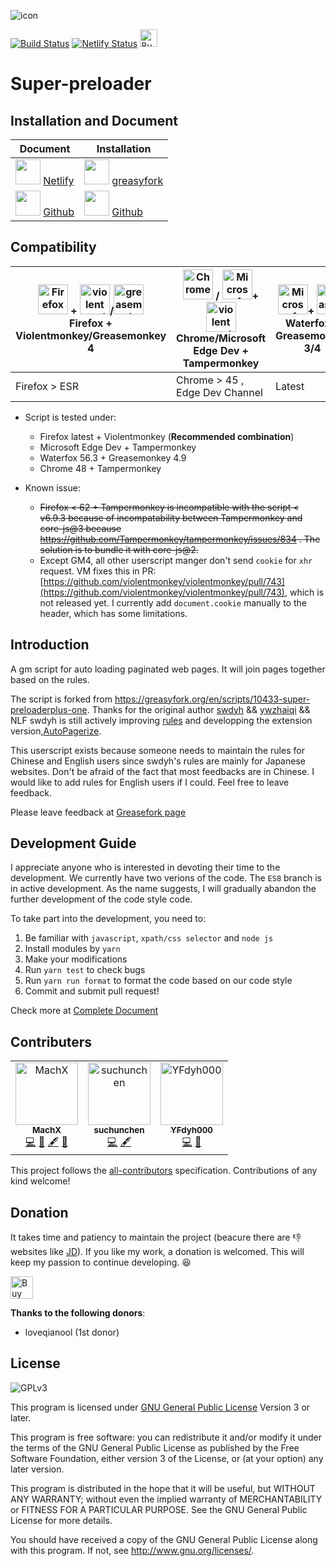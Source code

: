 ![icon](https://machsix.github.io/Super-preloader/logo.png)

[![Build Status](https://travis-ci.org/machsix/Super-preloader.svg?branch=master)](https://travis-ci.org/machsix/Super-preloader) [![Netlify Status](https://api.netlify.com/api/v1/badges/9c4dac1a-823b-4bb7-9760-57895931fc16/deploy-status)](https://app.netlify.com/sites/super-preloader/deploys) <a href='https://ko-fi.com/X8X6UEPM' target='_blank'><img height='36' style='border:0px;height:28px;' src='https://az743702.vo.msecnd.net/cdn/kofi5.png?v=2' border='0' alt='Buy Me a Coffee' /></a>

# Super-preloader

## Installation and Document

| Document                                                                                                                                                                                             | Installation                                                                                                                                                                                                                                                                                      |
| ---------------------------------------------------------------------------------------------------------------------------------------------------------------------------------------------------- | ------------------------------------------------------------------------------------------------------------------------------------------------------------------------------------------------------------------------------------------------------------------------------------------------- |
| <img height="40" width="40" onclick="window.open(https://super-preloader.netlify.com/)" src="https://simpleicons.org/icons/netlify.svg" /> [Netlify](https://super-preloader.netlify.com/)           | <img height="40" width="40" onclick="window.open(https://super-preloader.netlify.com/)" src="https://greasyfork.org/assets/blacklogo96-e0c2c76180916332b7516ad47e1e206b42d131d36ff4afe98da3b1ba61fd5d6c.png" /> [greasyfork](https://greasyfork.org/en/scripts/33522-super-preloaderplus-one-new) |
| <img height="40" width="40" onclick="window.open(https://machsix.github.io/Super-preloader/)" src="https://simpleicons.org/icons/github.svg" /> [Github](https://machsix.github.io/Super-preloader/) | <img height="40" width="40" onclick="window.open(https://machsix.github.io/Super-preloader/)" src="https://simpleicons.org/icons/github.svg" /> [Github](https://machsix.github.io/Super-preloader/Super_preloaderPlus_one_New.user.js)                                                           |

## Compatibility

| [<img src="https://raw.githubusercontent.com/alrra/browser-logos/master/src/firefox/firefox_48x48.png" alt="Firefox" width="48px" height="48px" />](http://godban.github.io/browsers-support-badges/) + [<img src="https://github.com/violentmonkey.png" height="48px" alt="violentmonkey"/>](https://github.com/violentmonkey)/[<img src="https://github.com/greasemonkey.png" height="48px" alt="greasemonkey"/>](https://github.com/Greasemonkey) <br>Firefox + Violentmonkey/Greasemonkey 4 | [<img src="https://raw.githubusercontent.com/alrra/browser-logos/master/src/chrome/chrome_48x48.png" alt="Chrome" width="48px" height="48px" />](http://godban.github.io/browsers-support-badges/) / [<img src="https://edgetipscdn.microsoft.com/insider-site/images/logo-dev.f87ac296.png" alt="Microsoft Edge Dev" width="48px" height="48px" />](http://godban.github.io/browsers-support-badges/)+ [<img src="https://github.com/Tampermonkey.png" height="48px" alt="violentmonkey"/>](https://github.com/Tampermonkey) <br>Chrome/Microsoft Edge Dev + Tampermonkey | [<img src="https://upload.wikimedia.org/wikipedia/commons/4/43/Waterfox_Logo_%28redesigned_2015%29.png" alt="Microsoft Edge Dev" width="48px" height="48px" />](http://godban.github.io/browsers-support-badges/)+ [<img src="https://github.com/greasemonkey.png" height="48px" alt="greasemonkey"/>](https://github.com/Greasemonkey) <br>Waterfox + Greasemonkey 3/4 |
| ----------------------------------------------------------------------------------------------------------------------------------------------------------------------------------------------------------------------------------------------------------------------------------------------------------------------------------------------------------------------------------------------------------------------------------------------------------------------------------------------- | -------------------------------------------------------------------------------------------------------------------------------------------------------------------------------------------------------------------------------------------------------------------------------------------------------------------------------------------------------------------------------------------------------------------------------------------------------------------------------------------------------------------------------------------------------------------------- | ----------------------------------------------------------------------------------------------------------------------------------------------------------------------------------------------------------------------------------------------------------------------------------------------------------------------------------------------------------------------- |
| Firefox > ESR                                                                                                                                                                                                                                                                                                                                                                                                                                                                                   | Chrome > 45 , Edge Dev Channel                                                                                                                                                                                                                                                                                                                                                                                                                                                                                                                                             | Latest                                                                                                                                                                                                                                                                                                                                                                  |

- Script is tested under:

  - Firefox latest + Violentmonkey (**Recommended combination**)
  - Microsoft Edge Dev + Tampermonkey
  - Waterfox 56.3 + Greasemonkey 4.9
  - Chrome 48 + Tampermonkey

- Known issue:
  - ~~Firefox < 62 + Tampermonkey is incompatible with the script < v6.9.3 because of incompatability between Tampermonkey and core-js@3 because https://github.com/Tampermonkey/tampermonkey/issues/834 . The solution is to bundle it with core-js@2.~~
  - Except GM4, all other userscript manger don't send `cookie` for `xhr` request. VM fixes this in PR: [https://github.com/violentmonkey/violentmonkey/pull/743](https://github.com/violentmonkey/violentmonkey/pull/743), which is not released yet. I currently add `document.cookie` manually to the header, which has some limitations.

## Introduction

A gm script for auto loading paginated web pages. It will join pages together based on the rules.

The script is forked from https://greasyfork.org/en/scripts/10433-super-preloaderplus-one.
Thanks for the original author [swdyh](https://github.com/swdyh) && [ywzhaiqi](https://github.com/ywzhaiqi/userscript/tree/master/scripts/Super_preloaderPlus) && NLF
swdyh is still actively improving [rules](http://wedata.net/databases/AutoPagerize/items) and developping the extension version,[AutoPagerize](https://addons.mozilla.org/en-US/firefox/addon/autopagerize/).

This userscript exists because someone needs to maintain the rules for Chinese and English users since swdyh's rules are mainly for Japanese websites. Don't be afraid of the fact that most feedbacks are in Chinese. I would like to add rules for English users if I could. Feel free to leave feedback.

Please leave feedback at [Greasefork page](https://greasyfork.org/en/scripts/33522-super-preloaderplus-one-new)

## Development Guide

I appreciate anyone who is interested in devoting their time to the development. We currently have two verions of the code. The `ES8` branch is in active development. As the name suggests, I will gradually abandon the further development of the code style code.

To take part into the development, you need to:

1. Be familiar with `javascript`, `xpath/css selector` and `node js`
2. Install modules by `yarn`
3. Make your modifications
4. Run `yarn test` to check bugs
5. Run `yarn run format` to format the code based on our code style
6. Commit and submit pull request!

Check more at [Complete Document](https://machsix.github.io/Super-preloader/)

## Contributers

<!-- ALL-CONTRIBUTORS-LIST:START - Do not remove or modify this section -->
<!-- prettier-ignore -->
<table><tr><td align="center"><a href="https://github.com/machsix"><img src="https://avatars0.githubusercontent.com/u/28209092?v=4" width="100px;" alt="MachX"/><br /><sub><b>MachX</b></sub></a><br /><a href="https://github.com/machsix/Super-preloader/commits?author=machsix" title="Code">💻</a> <a href="#design-machsix" title="Design">🎨</a> <a href="#content-machsix" title="Content">🖋</a> <a href="#review-machsix" title="Reviewed Pull Requests">👀</a></td><td align="center"><a href="https://github.com/suchunchen"><img src="https://avatars3.githubusercontent.com/u/17309819?v=4" width="100px;" alt="suchunchen"/><br /><sub><b>suchunchen</b></sub></a><br /><a href="https://github.com/machsix/Super-preloader/commits?author=suchunchen" title="Code">💻</a> <a href="#content-suchunchen" title="Content">🖋</a></td><td align="center"><a href="http://wiki.mozilla.org/User:YFdyh000"><img src="https://avatars0.githubusercontent.com/u/1769875?v=4" width="100px;" alt="YFdyh000"/><br /><sub><b>YFdyh000</b></sub></a><br /><a href="https://github.com/machsix/Super-preloader/commits?author=yfdyh000" title="Code">💻</a> <a href="#design-yfdyh000" title="Design">🎨</a></td></tr></table>

<!-- ALL-CONTRIBUTORS-LIST:END -->

This project follows the [all-contributors](https://github.com/all-contributors/all-contributors) specification. Contributions of any kind welcome!

## Donation

It takes time and patiency to maintain the project (beacure there are :thumbsdown: websites like [JD](https://jd.com)). If you like my work, a donation is welcomed. This will keep my passion to continue developing. :satisfied:

<a href='https://ko-fi.com/X8X6UEPM' target='_blank'><img height='36' style='border:0px;height:36px;' src='https://az743702.vo.msecnd.net/cdn/kofi5.png?v=2' border='0' alt='Buy Me a Coffee' /></a>

**Thanks to the following donors**:

- loveqianool (1st donor)

## License

![GPLv3](https://www.gnu.org/graphics/gplv3-127x51.png)

This program is licensed under [GNU General Public License](https://www.gnu.org/licenses/gpl.html) Version 3 or later.

This program is free software: you can redistribute it and/or modify it under the terms of the GNU General Public License as published by the Free Software Foundation, either version 3 of the License, or (at your option) any later version.

This program is distributed in the hope that it will be useful, but WITHOUT ANY WARRANTY; without even the implied warranty of MERCHANTABILITY or FITNESS FOR A PARTICULAR PURPOSE. See the GNU General Public License for more details.

You should have received a copy of the GNU General Public License along with this program. If not, see <http://www.gnu.org/licenses/>.
